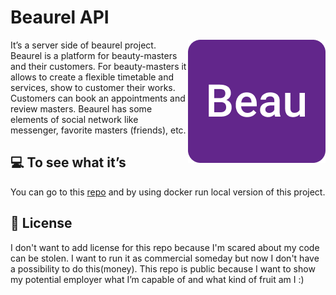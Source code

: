 # Beaurel API

<img src="./beaurel.png" alt="beaurel" align="right" />

It’s a server side of beaurel project. Beaurel is a platform for beauty-masters and their customers. For beauty-masters it allows to create a flexible timetable and services, show to customer their works. Customers can book an appointments and review masters. Beaurel has some elements of social network like messenger, favorite masters (friends), etc.

## 💻 To see what it’s

You can go to this [repo](https://github.com/nukuutos/beaurel-demo) and by using docker run local version of this project.

## 📜 License

I don't want to add license for this repo because I'm scared about my code can be stolen. I want to run it as commercial someday but now I don't have a possibility to do this(money). This repo is public because I want to show my potential employer what I’m capable of and what kind of fruit am I :)
